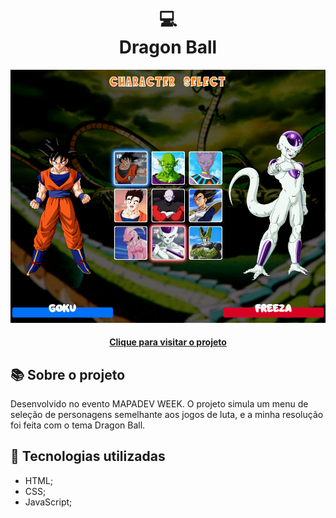 <h1 align="center">
  💻<br>Dragon Ball
</h1>

![Design preview for the Dragon Ball](./assets/img/project-design.png)

<h4 align="center"><a href="https://lucasgabriell97.github.io/dragonball/">Clique para visitar o projeto</a></h4>

## 📚 Sobre o projeto

Desenvolvido no evento MAPADEV WEEK.
O projeto simula um menu de seleção de personagens semelhante aos jogos de luta, e a minha resolução foi feita com o tema Dragon Ball. 

## 💼 Tecnologias utilizadas

- HTML;
- CSS;
- JavaScript;
